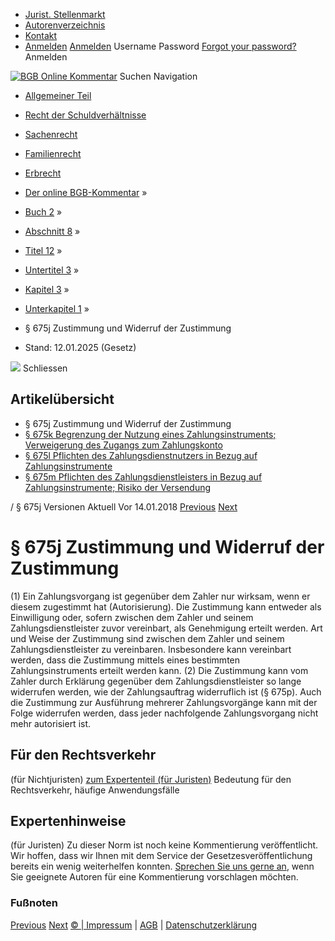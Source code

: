   * [Jurist. Stellenmarkt](https://bgb.kommentar.de/Buch-2/Abschnitt-8/Titel-12/Untertitel-3/Kapitel-3/Unterkapitel-1/</job-board> "Jurist. Stellenmarkt")
  * [Autorenverzeichnis](https://bgb.kommentar.de/Buch-2/Abschnitt-8/Titel-12/Untertitel-3/Kapitel-3/Unterkapitel-1/</Autorenverzeichnis> "Autorenverzeichnis")
  * [Kontakt](https://bgb.kommentar.de/Buch-2/Abschnitt-8/Titel-12/Untertitel-3/Kapitel-3/Unterkapitel-1/</Kontakt>)
  * [Anmelden](https://bgb.kommentar.de/Buch-2/Abschnitt-8/Titel-12/Untertitel-3/Kapitel-3/Unterkapitel-1/<#login> "show login form") [Anmelden](https://bgb.kommentar.de/Buch-2/Abschnitt-8/Titel-12/Untertitel-3/Kapitel-3/Unterkapitel-1/<#> "hide login form") Username Password
[Forgot your password?](https://bgb.kommentar.de/Buch-2/Abschnitt-8/Titel-12/Untertitel-3/Kapitel-3/Unterkapitel-1/</user/forgotpassword>) Anmelden 


[![BGB Online Kommentar](https://bgb.kommentar.de/extension/bgb/design/bgb/images/logo.png)](https://bgb.kommentar.de/Buch-2/Abschnitt-8/Titel-12/Untertitel-3/Kapitel-3/Unterkapitel-1/</> "BGB Online Kommentar")
Suchen
Navigation
  * [Allgemeiner Teil](https://bgb.kommentar.de/Buch-2/Abschnitt-8/Titel-12/Untertitel-3/Kapitel-3/Unterkapitel-1/</Buch-1>)
  * [Recht der Schuldverhältnisse](https://bgb.kommentar.de/Buch-2/Abschnitt-8/Titel-12/Untertitel-3/Kapitel-3/Unterkapitel-1/</Buch-2>)
  * [Sachenrecht](https://bgb.kommentar.de/Buch-2/Abschnitt-8/Titel-12/Untertitel-3/Kapitel-3/Unterkapitel-1/</Buch-3>)
  * [Familienrecht](https://bgb.kommentar.de/Buch-2/Abschnitt-8/Titel-12/Untertitel-3/Kapitel-3/Unterkapitel-1/</Buch-4>)
  * [Erbrecht](https://bgb.kommentar.de/Buch-2/Abschnitt-8/Titel-12/Untertitel-3/Kapitel-3/Unterkapitel-1/</Buch-5>)


  * [Der online BGB-Kommentar](https://bgb.kommentar.de/Buch-2/Abschnitt-8/Titel-12/Untertitel-3/Kapitel-3/Unterkapitel-1/</>) »
  * [Buch 2](https://bgb.kommentar.de/Buch-2/Abschnitt-8/Titel-12/Untertitel-3/Kapitel-3/Unterkapitel-1/</Buch-2>) »
  * [Abschnitt 8](https://bgb.kommentar.de/Buch-2/Abschnitt-8/Titel-12/Untertitel-3/Kapitel-3/Unterkapitel-1/</Buch-2/Abschnitt-8>) »
  * [Titel 12](https://bgb.kommentar.de/Buch-2/Abschnitt-8/Titel-12/Untertitel-3/Kapitel-3/Unterkapitel-1/</Buch-2/Abschnitt-8/Titel-12>) »
  * [Untertitel 3](https://bgb.kommentar.de/Buch-2/Abschnitt-8/Titel-12/Untertitel-3/Kapitel-3/Unterkapitel-1/</Buch-2/Abschnitt-8/Titel-12/Untertitel-3>) »
  * [Kapitel 3](https://bgb.kommentar.de/Buch-2/Abschnitt-8/Titel-12/Untertitel-3/Kapitel-3/Unterkapitel-1/</Buch-2/Abschnitt-8/Titel-12/Untertitel-3/Kapitel-3>) »
  * [Unterkapitel 1](https://bgb.kommentar.de/Buch-2/Abschnitt-8/Titel-12/Untertitel-3/Kapitel-3/Unterkapitel-1/</Buch-2/Abschnitt-8/Titel-12/Untertitel-3/Kapitel-3/Unterkapitel-1>) »
  * § 675j Zustimmung und Widerruf der Zustimmung 
  * Stand: 12.01.2025 (Gesetz) 


![](https://vg01.met.vgwort.de/na/1c9909529ead4f509072c06d9081a7d5)
Schliessen 
## Artikelübersicht
  * § 675j Zustimmung und Widerruf der Zustimmung 
  * [ § 675k Begrenzung der Nutzung eines Zahlungsinstruments; Verweigerung des Zugangs zum Zahlungskonto ](https://bgb.kommentar.de/Buch-2/Abschnitt-8/Titel-12/Untertitel-3/Kapitel-3/Unterkapitel-1/</Buch-2/Abschnitt-8/Titel-12/Untertitel-3/Kapitel-3/Unterkapitel-1/Begrenzung-der-Nutzung-eines-Zahlungsinstruments-Verweigerung-des-Zugangs-zum-Zahlungskonto>)
  * [ § 675l Pflichten des Zahlungsdienstnutzers in Bezug auf Zahlungsinstrumente ](https://bgb.kommentar.de/Buch-2/Abschnitt-8/Titel-12/Untertitel-3/Kapitel-3/Unterkapitel-1/</Buch-2/Abschnitt-8/Titel-12/Untertitel-3/Kapitel-3/Unterkapitel-1/Pflichten-des-Zahlungsdienstnutzers-in-Bezug-auf-Zahlungsinstrumente>)
  * [ § 675m Pflichten des Zahlungsdienstleisters in Bezug auf Zahlungsinstrumente; Risiko der Versendung ](https://bgb.kommentar.de/Buch-2/Abschnitt-8/Titel-12/Untertitel-3/Kapitel-3/Unterkapitel-1/</Buch-2/Abschnitt-8/Titel-12/Untertitel-3/Kapitel-3/Unterkapitel-1/Pflichten-des-Zahlungsdienstleisters-in-Bezug-auf-Zahlungsinstrumente-Risiko-der-Versendung>)


/ § 675j 
Versionen  Aktuell Vor 14.01.2018
[Previous](https://bgb.kommentar.de/Buch-2/Abschnitt-8/Titel-12/Untertitel-3/Kapitel-3/Unterkapitel-1/</Buch-2/Abschnitt-8/Titel-12/Untertitel-1/Fiktion-des-Fortbestehens> "§ 674 Fiktion des Fortbestehens") [Next](https://bgb.kommentar.de/Buch-2/Abschnitt-8/Titel-12/Untertitel-3/Kapitel-3/Unterkapitel-1/</Buch-2/Abschnitt-8/Titel-12/Untertitel-3/Kapitel-3/Unterkapitel-1/Begrenzung-der-Nutzung-eines-Zahlungsinstruments-Verweigerung-des-Zugangs-zum-Zahlungskonto> "§ 675k Begrenzung der Nutzung eines Zahlungsinstruments; Verweigerung des Zugangs zum Zahlungskonto")
# § 675j Zustimmung und Widerruf der Zustimmung
(1) Ein Zahlungsvorgang ist gegenüber dem Zahler nur wirksam, wenn er diesem zugestimmt hat (Autorisierung). Die Zustimmung kann entweder als Einwilligung oder, sofern zwischen dem Zahler und seinem Zahlungsdienstleister zuvor vereinbart, als Genehmigung erteilt werden. Art und Weise der Zustimmung sind zwischen dem Zahler und seinem Zahlungsdienstleister zu vereinbaren. Insbesondere kann vereinbart werden, dass die Zustimmung mittels eines bestimmten Zahlungsinstruments erteilt werden kann.
(2) Die Zustimmung kann vom Zahler durch Erklärung gegenüber dem Zahlungsdienstleister so lange widerrufen werden, wie der Zahlungsauftrag widerruflich ist (§ 675p). Auch die Zustimmung zur Ausführung mehrerer Zahlungsvorgänge kann mit der Folge widerrufen werden, dass jeder nachfolgende Zahlungsvorgang nicht mehr autorisiert ist.
## Für den Rechtsverkehr 
(für Nichtjuristen)
[zum Expertenteil (für Juristen)](https://bgb.kommentar.de/Buch-2/Abschnitt-8/Titel-12/Untertitel-3/Kapitel-3/Unterkapitel-1/<#expertenhinweise>)
Bedeutung für den Rechtsverkehr, häufige Anwendungsfälle
## Expertenhinweise
(für Juristen)
Zu dieser Norm ist noch keine Kommentierung veröffentlicht. Wir hoffen, dass wir Ihnen mit dem Service der Gesetzesveröffentlichung bereits ein wenig weiterhelfen konnten. [Sprechen Sie uns gerne an](https://bgb.kommentar.de/Buch-2/Abschnitt-8/Titel-12/Untertitel-3/Kapitel-3/Unterkapitel-1/</Kontakt>), wenn Sie geeignete Autoren für eine Kommentierung vorschlagen möchten. 
### Fußnoten
[Previous](https://bgb.kommentar.de/Buch-2/Abschnitt-8/Titel-12/Untertitel-3/Kapitel-3/Unterkapitel-1/</Buch-2/Abschnitt-8/Titel-12/Untertitel-1/Fiktion-des-Fortbestehens> "§ 674 Fiktion des Fortbestehens") [Next](https://bgb.kommentar.de/Buch-2/Abschnitt-8/Titel-12/Untertitel-3/Kapitel-3/Unterkapitel-1/</Buch-2/Abschnitt-8/Titel-12/Untertitel-3/Kapitel-3/Unterkapitel-1/Begrenzung-der-Nutzung-eines-Zahlungsinstruments-Verweigerung-des-Zugangs-zum-Zahlungskonto> "§ 675k Begrenzung der Nutzung eines Zahlungsinstruments; Verweigerung des Zugangs zum Zahlungskonto")
[© | Impressum](https://bgb.kommentar.de/Buch-2/Abschnitt-8/Titel-12/Untertitel-3/Kapitel-3/Unterkapitel-1/</Kontakt>) | [AGB](https://bgb.kommentar.de/Buch-2/Abschnitt-8/Titel-12/Untertitel-3/Kapitel-3/Unterkapitel-1/</AGB>) | [Datenschutzerklärung](https://bgb.kommentar.de/Buch-2/Abschnitt-8/Titel-12/Untertitel-3/Kapitel-3/Unterkapitel-1/</Datenschutzerklaerung-fuer-Leser>)
